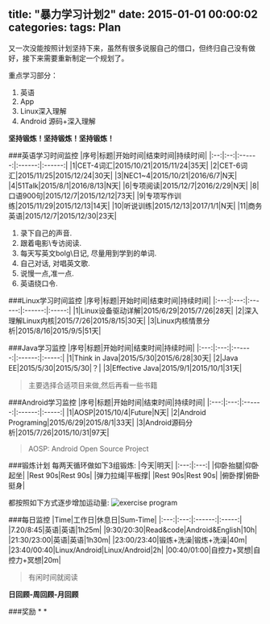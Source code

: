 title: "暴力学习计划2"
date: 2015-01-01 00:00:02
categories: 
tags: Plan
---

又一次没能按照计划坚持下来，虽然有很多说服自己的借口，但终归自己没有做好，接下来需要重新制定一个规划了。

重点学习部分：
1. 英语
2. App
3. Linux深入理解
4. Android 源码+深入理解

**坚持锻炼！坚持锻炼！坚持锻炼！**

<!--more-->
###英语学习时间监控
|序号|标题|开始时间|结束时间|持续时间|
|:--:|:--:|:------:|:------:|:------:|
|1|CET-4词汇|2015/10/21|2015/11/24|35天|
|2|CET-6词汇|2015/11/25|2015/12/24|30天|
|3|NEC1~4|2015/10/21|2016/6/7|N天|
|4|51Talk|2015/8/1|2016/8/13|N天|
|6|专项阅读|2015/12/7|2016/2/29|N天|
|8|口语900句|2015/12/7|2015/12/12|73天|
|9|专项写作训练|2015/11/29|2015/12/13|14天|
|10|听说训练|2015/12/13|2017/1/1|N天|
|11|商务英语|2015/12/7|2015/12/30|23天|

1. 录下自己的声音.
2. 跟着电影\专访阅读.
3. 每天写英文bolg\日记, 尽量用到学到的单词.
4. 自己对话, 对唱英文歌.
5. 说慢一点,准一点.
6. 英语绕口令.

###Linux学习时间监控
|序号|标题|开始时间|结束时间|持续时间|
|:---:|:---:|:------:|:------:|:-----:|
|1|Linux设备驱动详解|2015/6/29|2015/7/26|28天|
|2|深入理解Linux内核|2015/7/26|2015/8/15|30天|
|3|Linux内核情景分析|2015/8/16|2015/9/5|51天|

###Java学习监控
|序号|标题|开始时间|结束时间|持续时间|
|:---:|:---:|:------:|:------:|:-----:|
|1|Think in Java|2015/5/30|2015/6/28|30天|
|2|Java EE|2015/5/30|2015/5/30|？|
|3|Effective Java|2015/9/1|2015/10/1|31天|
>主要选择合适项目来做,然后再看一些书籍

###Android学习监控
|序号|标题|开始时间|结束时间|持续时间|
|:---:|:---:|:------:|:------:|:-----:|
|1|AOSP|2015/10/4|Future|N天|
|2|Android Programing|2015/6/29|2015/8/1|33天|
|3|Android源码分析|2015/7/26|2015/10/31|97天|
>AOSP: Android Open Source Project


###锻炼计划
每两天循环做如下3组锻炼:
|今天|明天|
|:---:|:---:|
|仰卧抬腿|仰卧起坐|
|Rest 90s|Rest 90s|
|弹力拉绳|平板撑|
|Rest 90s|Rest 90s|
|俯卧撑|俯卧挺身| 

都按照如下方式逐步增加运动量:
![exercise program](http://7xjdax.com1.z0.glb.clouddn.com/blogexercise%20.jpg)

###每日监控
|Time|工作日|休息日|Sum-Time|
|:---:|:---:|:------:|:-----:|
|7.20/8:45|英语|英语|1h25m|
|9:30/20:30|Read&code|Android&English|10h|
|21:30/23:00|英语|英语|1h30m|
|23:00/23:40|锻炼+洗澡|锻炼+洗澡|40m|
|23:40/00:40|Linux/Android|Linux/Android|2h|
|00:40/01:00|自控力+冥想|自控力+冥想|20m|
>有闲时间就阅读

**日回顾-周回顾-月回顾**

###奖励 
* 
* 



